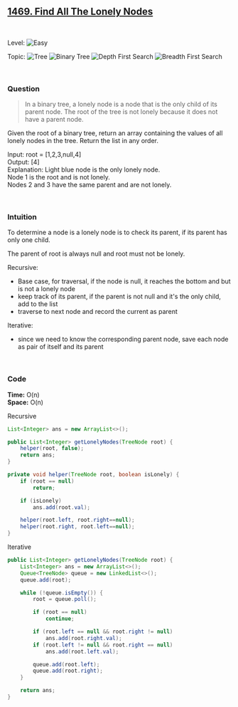 ## [1469. Find All The Lonely Nodes](https://leetcode.com/problems/find-all-the-lonely-nodes/)

<br>

Level:
![Easy](https://img.shields.io/badge/-Easy-00b300)

Topic:
![Tree](https://img.shields.io/badge/-Tree-70db70)
![Binary Tree](https://img.shields.io/badge/-Binary_Tree-5cd65c)
![Depth First Search](https://img.shields.io/badge/-Depth_First_Search-47d147)
![Breadth First Search](https://img.shields.io/badge/-Breadth_First_Search-33cc33)

<!---
Similar Problem:

- [](.md)
--->

<br>

### Question

> In a binary tree, a lonely node is a node that is the only child of its parent node. The root of the tree is not lonely because it does not have a parent node.

Given the root of a binary tree, return an array containing the values of all lonely nodes in the tree. Return the list in any order.

Input: root = [1,2,3,null,4]  
Output: [4]  
Explanation: Light blue node is the only lonely node.  
Node 1 is the root and is not lonely.  
Nodes 2 and 3 have the same parent and are not lonely.

<br>

### Intuition

To determine a node is a lonely node is to check its parent, if its parent has only one child.

The parent of root is always null and root must not be lonely.

Recursive:

- Base case, for traversal, if the node is null, it reaches the bottom and but is not a lonely node
- keep track of its parent, if the parent is not null and it's the only child, add to the list
- traverse to next node and record the current as parent

Iterative:

- since we need to know the corresponding parent node, save each node as pair of itself and its parent

<br>

### Code

**Time:** O(n)  
**Space:** O(n)

Recursive

```java
List<Integer> ans = new ArrayList<>();

public List<Integer> getLonelyNodes(TreeNode root) {
    helper(root, false);
    return ans;
}

private void helper(TreeNode root, boolean isLonely) {
    if (root == null)
        return;

    if (isLonely)
        ans.add(root.val);

    helper(root.left, root.right==null);
    helper(root.right, root.left==null);
}
```

Iterative

```java
public List<Integer> getLonelyNodes(TreeNode root) {
    List<Integer> ans = new ArrayList<>();
    Queue<TreeNode> queue = new LinkedList<>();
    queue.add(root);

    while (!queue.isEmpty()) {
        root = queue.poll();

        if (root == null)
            continue;

        if (root.left == null && root.right != null)
            ans.add(root.right.val);
        if (root.left != null && root.right == null)
            ans.add(root.left.val);

        queue.add(root.left);
        queue.add(root.right);
    }

    return ans;
}
```
